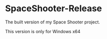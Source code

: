 # SpaceShooter-Release
The built version of my Space Shooter project.

This version is only for Windows x64
